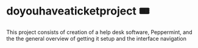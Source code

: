 # doyouhaveaticketproject 🎟️ 
This project consists of creation of a help desk software, Peppermint, and the the general overview of getting it setup and the interface navigation
